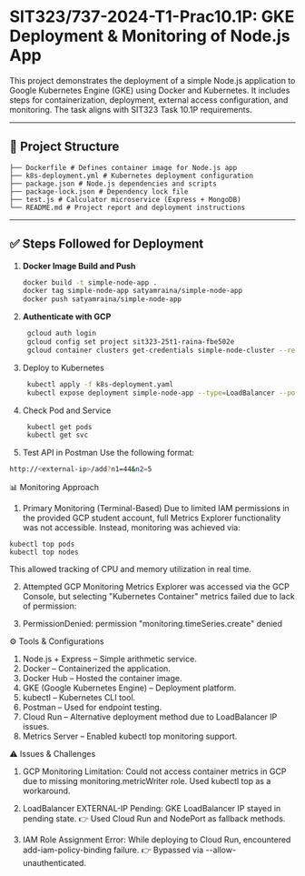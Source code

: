 # SIT323/737-2024-T1-Prac10.1P: GKE Deployment & Monitoring of Node.js App

This project demonstrates the deployment of a simple Node.js application to Google Kubernetes Engine (GKE) using Docker and Kubernetes. It includes steps for containerization, deployment, external access configuration, and monitoring. The task aligns with SIT323 Task 10.1P requirements.

---

## 📁 Project Structure
```
├── Dockerfile # Defines container image for Node.js app
├── k8s-deployment.yml # Kubernetes deployment configuration
├── package.json # Node.js dependencies and scripts
├── package-lock.json # Dependency lock file
├── test.js # Calculator microservice (Express + MongoDB)
└── README.md # Project report and deployment instructions
```


---

## ✅ Steps Followed for Deployment

1. **Docker Image Build and Push**
   ```bash
   docker build -t simple-node-app .
   docker tag simple-node-app satyamraina/simple-node-app
   docker push satyamraina/simple-node-app
2. **Authenticate with GCP**
   ```bash
    gcloud auth login
    gcloud config set project sit323-25t1-raina-fbe502e
    gcloud container clusters get-credentials simple-node-cluster --region australia-southeast2
3. Deploy to Kubernetes
   ```bash
    kubectl apply -f k8s-deployment.yaml
    kubectl expose deployment simple-node-app --type=LoadBalancer --port=80 --target-port=3000
4. Check Pod and Service
   ```bash
    kubectl get pods
    kubectl get svc
5. Test API in Postman
  Use the following format:
```bash
http://<external-ip>/add?n1=44&n2=5
```
📊 Monitoring Approach

1. Primary Monitoring (Terminal-Based)
Due to limited IAM permissions in the provided GCP student account, full Metrics Explorer functionality was not accessible. Instead, monitoring was achieved via:
```
kubectl top pods
kubectl top nodes
```
This allowed tracking of CPU and memory utilization in real time.

2. Attempted GCP Monitoring
Metrics Explorer was accessed via the GCP Console, but selecting "Kubernetes Container" metrics failed due to lack of permission:

3. PermissionDenied: permission "monitoring.timeSeries.create" denied
   
⚙️ Tools & Configurations

1. Node.js + Express – Simple arithmetic service.
2. Docker – Containerized the application.
3. Docker Hub – Hosted the container image.
4. GKE (Google Kubernetes Engine) – Deployment platform.
5. kubectl – Kubernetes CLI tool.
6. Postman – Used for endpoint testing.
7. Cloud Run – Alternative deployment method due to LoadBalancer IP issues.
8. Metrics Server – Enabled kubectl top monitoring support.
   
⚠️ Issues & Challenges

1. GCP Monitoring Limitation: Could not access container metrics in GCP due to missing monitoring.metricWriter role. Used kubectl top as a workaround.
2. LoadBalancer EXTERNAL-IP Pending: GKE LoadBalancer IP stayed in pending state.
👉 Used Cloud Run and NodePort as fallback methods.

3. IAM Role Assignment Error: While deploying to Cloud Run, encountered add-iam-policy-binding failure.
👉 Bypassed via --allow-unauthenticated.
